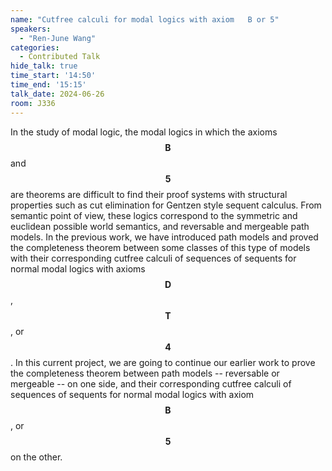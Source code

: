 ```yaml
---
name: "Cutfree calculi for modal logics with axiom   B or 5"
speakers:
  - "Ren-June Wang"
categories:
  - Contributed Talk
hide_talk: true
time_start: '14:50'
time_end: '15:15'
talk_date: 2024-06-26
room: J336
---
```





In the study of modal logic, the modal logics in which the axioms $$\mathbf{B}$$   and $$\mathbf{5}$$ are theorems are difficult to find their proof systems with structural properties such as cut elimination for Gentzen style sequent calculus. From semantic point of view, these logics correspond to the symmetric and euclidean possible world semantics, and reversable and mergeable path models. In the previous work, we have introduced path models and  proved the completeness theorem between some classes of this type of models with their corresponding cutfree calculi of sequences of sequents for normal modal logics with axioms $$\mathbf{D}$$, $$\mathbf{T}$$, or $$\mathbf{4}$$. In this current project, we are going to continue our earlier work to prove the completeness theorem between path models -- reversable or mergeable -- on one side, and their corresponding  cutfree calculi of sequences of sequents for normal modal logics with axiom $$\mathbf{B}$$, or $$\mathbf{5}$$ on the other. 


















